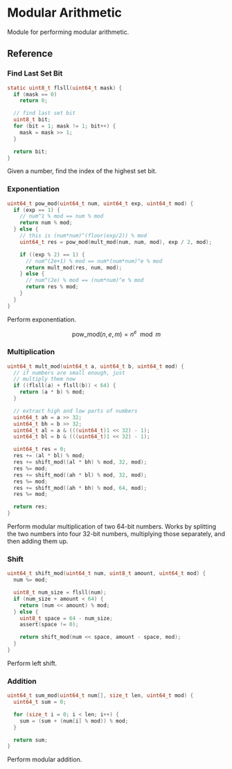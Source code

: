 # Modular Arithmetic

Module for performing modular arithmetic. 

## Reference

### Find Last Set Bit

```c
static uint8_t flsll(uint64_t mask) {
  if (mask == 0)
    return 0;

  // find last set bit
  uint8_t bit;
  for (bit = 1; mask != 1; bit++) {
    mask = mask >> 1;
  }

  return bit;
}
```

Given a number, find the index of the highest set bit.

### Exponentiation

```c
uint64_t pow_mod(uint64_t num, uint64_t exp, uint64_t mod) {
  if (exp == 1) {
    // num^1 % mod == num % mod
    return num % mod;
  } else {
    // this is (num*num)^(floor(exp/2)) % mod
    uint64_t res = pow_mod(mult_mod(num, num, mod), exp / 2, mod);

    if ((exp % 2) == 1) {
      // num^(2e+1) % mod == num*(num*num)^e % mod
      return mult_mod(res, num, mod);
    } else {
      // num^(2e) % mod == (num*num)^e % mod
      return res % mod;
    }
  }
}
```

Perform exponentiation. 

$$
\text{pow\_mod}(n, e, m) = n^e \mod m
$$

### Multiplication

```c
uint64_t mult_mod(uint64_t a, uint64_t b, uint64_t mod) {
  // if numbers are small enough, just
  // multiply them now
  if ((flsll(a) + flsll(b)) < 64) {
    return (a * b) % mod;
  }

  // extract high and low parts of numbers
  uint64_t ah = a >> 32;
  uint64_t bh = b >> 32;
  uint64_t al = a & (((uint64_t)1 << 32) - 1);
  uint64_t bl = b & (((uint64_t)1 << 32) - 1);

  uint64_t res = 0;
  res += (al * bl) % mod;
  res += shift_mod((al * bh) % mod, 32, mod);
  res %= mod;
  res += shift_mod((ah * bl) % mod, 32, mod);
  res %= mod;
  res += shift_mod((ah * bh) % mod, 64, mod);
  res %= mod;

  return res;
}
```

Perform modular multiplication of two 64-bit numbers. Works by splitting the two numbers into four 32-bit numbers, multiplying those separately, and then adding them up.

### Shift

```c
uint64_t shift_mod(uint64_t num, uint8_t amount, uint64_t mod) {
  num %= mod;

  uint8_t num_size = flsll(num);
  if (num_size + amount < 64) {
    return (num << amount) % mod;
  } else {
    uint8_t space = 64 - num_size;
    assert(space != 0);

    return shift_mod(num << space, amount - space, mod);
  }
}
```

Perform left shift.

### Addition

```c
uint64_t sum_mod(uint64_t num[], size_t len, uint64_t mod) {
  uint64_t sum = 0;

  for (size_t i = 0; i < len; i++) {
    sum = (sum + (num[i] % mod)) % mod;
  }

  return sum;
}
```

Perform modular addition.
